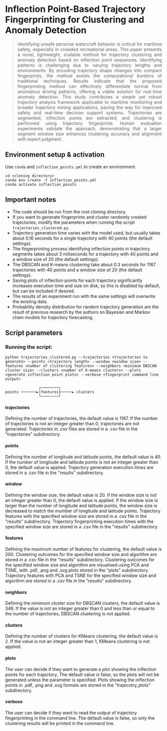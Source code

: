 # Inflection Point-Based Trajectory Fingerprinting for Clustering and Anomaly Detection
> <div align="justify">Identifying unsafe personal watercraft behavior is critical for maritime safety, especially in crowded recreational areas. This paper presents a novel, lightweight, scalable method for trajectory clustering and anomaly detection based on inflection point sequences. Identifying patterns is challenging due to varying trajectory lengths and environments. By encoding trajectory shape changes into compact fingerprints, the method avoids the computational burdens of traditional techniques. Results indicate that the proposed fingerprinting method can effectively differentiate normal from anomalous driving patterns, offering a viable solution for real-time anomaly detection. This study contributes a simple yet robust trajectory analysis framework applicable to maritime monitoring and broader trajectory mining applications, paving the way for improved safety and real-time decision support systems. Trajectories are segmented, inflection points are extracted, and clustering is performed using trajectory fingerprints. Human evaluation experiments validate the approach, demonstrating that a larger segment window size enhances clustering accuracy and alignment with expert judgment.</div>

## Environment setup &amp; activation
Use `conda` and `inflection_points.yml` to create an environment.

    cd <cloning directory>
    conda env create -f inflection_points.yml
    conda activate inflection_points

## Important notes
- The code should be run from the root cloning directory.
- If you want to generate fingerprints and cluster randomly created trajectories, modify the parameters when running the script ```trajectories_clustered.py```.
- Trajectory generation time varies with the model used, but usually takes about 0.16 seconds for a single trajectory with 40 points (the default settings).
- The fingerprinting process identifying inflection points in trajectory segments takes about 3 miliseconds for a trajectory with 40 points and a window size of 20 (the default settings).
- The DBSCAN and K-means clustering take about 0.3 seconds for 1167 trajectories with 40 points and a window size of 20 (the default settings).
- Saving plots of inflection points for each trajectory significantly increases execution time and size on disk, so this is disabled by default, but can be included if desired.
- The results of an experiment run with the same settings will overwrite the existing data.
- Probability density distribution for random trajectory generation are the result of previous research by the authors on Bayesian and Markov chain models for trajectory forecasting.

## Script parameters

### Running the script:

    python trajectories_clustered.py --trajectories <trajectories to generate> --points <trajectory length> --window <window size> --features <number of clustering features> --neighbors <minimum DBSCAN cluster size> --clusters <number of K-means clusters> --plots <generate inflection point plots> --verbose <fingerprint command line output>
    
                   ┌────────┐
    points ───────►│features├─────► clusters
                   └────────┘

#### trajectories

Defining the number of trajectories, the default value is 1167. If the number of trajectories is not an integer greater than 0, trajectories are not generated. Trajectories in .csv files are stored in a .csv file in the "trajectories" subdirectory.

#### points

Defining the number of longitude and latitude points, the default value is 40. If the number of longitude and latitude points is not an integer greater than 0, the default value is applied. Trajectory generation execution times are stored in a .csv file in the "results" subdirectory.

#### window

Defining the window size, the default value is 20. If the window size is not an integer greater than 0, the default value is applied. If the window size is larger than the number of longitude and latitude points, the window size is decreased to match the mumber of longitude and latitude points. Trajectory features with the specified window size are stored in a .csv file in the "results" subdirectory. Trajectory fingerprinting execution times with the specified window size are stored in a .csv file in the "results" subdirectory.

#### features

Defining the maximum number of features for clustering, the default value is 200. Clustering outcomes for the specified window size and algorithm are stored in a .csv file in the "results" subdirectory. Clustering outcomes for the specified window size and algorithm are visualised using PCA and TSNE, with .pdf, .png and .svg plots stored in the "plots" subdirectory. Trajectory features with PCA and TSNE for the specified window size and algorithm are stored in a .csv file in the "results" subdirectory.

#### neighbors

Defining the minimum cluster size for DBSCAN clusters, the default value is 346. If the value is not an integer greater than 0 and less than or equal to the number of trajectories, DBSCAN clustering is not applied.

#### clusters

Defining the number of clusters for KMeans clustering, the default value is 2. If the value is not an integer greater than 1, KMeans clustering is not applied.

#### plots

The user can decide if they want to generate a plot showing the inflection points for each trajectory. The default value is false, so the plots will not be generated unless the parameter is specified. Plots showing the inflection points in .pdf, .png and .svg formats are stored in the "trajecotry_plots" subdirectory.

#### verbose

The user can decide if they want to read the output of trajectory fingerprinting in the command line. The default value is false, so only the clustering results will be printed in the command line.